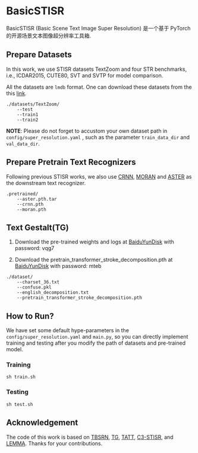 # BasicSTISR

BasicSTISR (Basic Scene Text Image Super Resolution) 是一个基于 PyTorch 的开源场景文本图像超分辨率工具箱.

## Prepare Datasets

In this work, we use STISR datasets TextZoom and four STR benchmarks, i.e., ICDAR2015, CUTE80, SVT and SVTP for model comparison. 

All the datasets are `lmdb` format.  One can download these datasets from the this [link](https://drive.google.com/drive/folders/1uqr8WIEM2xRs-K6I9KxtOdjcSoDWqJNJ?usp=share_link). 
```
./datasets/TextZoom/
    --test
    --train1
    --train2
```

**NOTE**: Please do not forget to accustom your own dataset path in `config/super_resolution.yaml` ,  such as the parameter `train_data_dir` and `val_data_dir`.

## Prepare Pretrain Text Recognizers

Following previous STISR works, we also use [CRNN](https://github.com/meijieru/crnn.pytorch), [MORAN](https://github.com/Canjie-Luo/MORAN_v2  ) and [ASTER](https://github.com/ayumiymk/aster.pytorch) as the downstream text recognizer.  
```
.pretrained/
    --aster.pth.tar
    --crnn.pth
    --moran.pth
```
## Text Gestalt(TG)

1. Download the pre-trained weights and logs at [BaiduYunDisk](https://pan.baidu.com/share/init?surl=c0DqmKkw5_uB6njPhmm-2g) with password: vqg7

2. Download the pretrain_transformer_stroke_decomposition.pth at [BaiduYunDisk](https://pan.baidu.com/s/1MeFKnF5tWiL7ts00SHLM2A#list/path=%2F) with password: mteb
```
./dataset/
    --charset_36.txt 
    --confuse.pkl
    --english_decomposition.txt
    --pretrain_transformer_stroke_decomposition.pth
```

## How to Run?

We have set some default hype-parameters in the `config/super_resolution.yaml` and `main.py`, so you can directly implement training and testing after you modify the path of datasets and pre-trained model.  

### Training

```
sh train.sh
```

### Testing

```
sh test.sh
```

## Acknowledgement

The code of this work is based on [TBSRN](https://github.com/FudanVI/FudanOCR/tree/main/scene-text-telescope), [TG](https://github.com/FudanVI/FudanOCR/text-gestalt), [TATT](https://github.com/mjq11302010044/TATT), [C3-STISR](https://github.com/JingyeChen/C3-STISR), and [LEMMA](https://github.com/etodd/Lemma). Thanks for your contributions.
